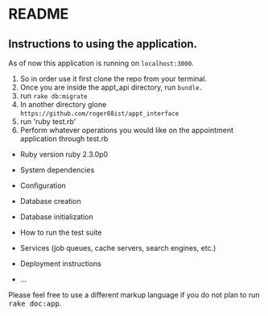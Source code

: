 # README

  ## Instructions to using the application.
  As of now this application is running on `localhost:3000`.
  1. So in order use it first clone the repo from your terminal.
  2. Once you are inside the appt_api directory, run `bundle.`
  3. run `rake db:migrate`
  4. In another directory glone `https://github.com/roger88ist/appt_interface`
  5. run 'ruby test.rb'
  6. Perform whatever operations you would like on the appointment application through test.rb


* Ruby version
  ruby 2.3.0p0 

* System dependencies

* Configuration

* Database creation

* Database initialization

* How to run the test suite

* Services (job queues, cache servers, search engines, etc.)

* Deployment instructions

* ...


Please feel free to use a different markup language if you do not plan to run
<tt>rake doc:app</tt>.
